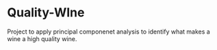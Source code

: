 # Quality-WIne
Project to apply principal componenet analysis to identify what makes a wine a high quality wine.
